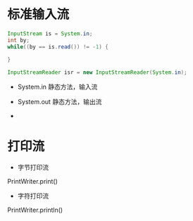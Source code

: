 # 标准输入流

```java
InputStream is = System.in;
int by;
while((by == is.read()) != -1) {
	
}
```

```java
InputStreamReader isr = new InputStreamReader(System.in);

```

- System.in 静态方法，输入流

- System.out 静态方法，输出流
- 

# 打印流

- 字节打印流

PrintWriter.print()

- 字符打印流

PrintWriter.println()